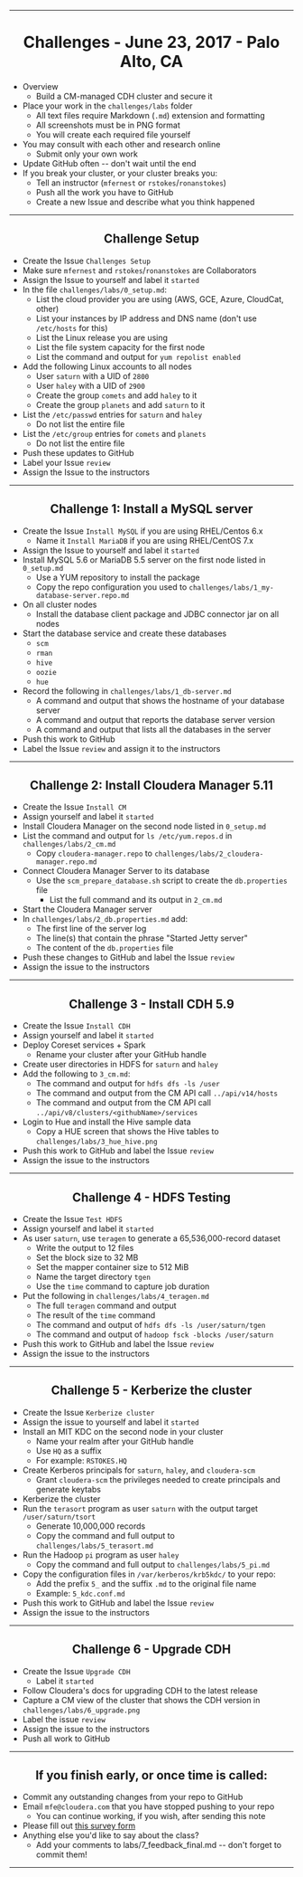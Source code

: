 <!-- CSS work goes here for the time being -->
<!-- set a:link text-decoration to none -->
<!-- set a:hover text-decoration to underline -->
<!-- http://forums.markdownpad.com/discussion/143/include-pdf-pagebreak-instructions-in-markdown/p1 -->

---
<div style="page-break-after: always;"></div>

# <center> Challenges - June 23, 2017 - Palo Alto, CA

* Overview
  * Build a CM-managed CDH cluster and secure it
* Place your work in the `challenges/labs` folder
  * All text files require  Markdown (`.md`) extension and formatting
  * All screenshots must be in PNG format
  * You will create each required file yourself
* You may consult with each other and research online
  * Submit only your own work
* Update GitHub often -- don't wait until the end
* If you break your cluster, or your cluster breaks you:
  * Tell an instructor (`mfernest` or `rstokes`/`ronanstokes`)
  * Push all the work you have to GitHub
  * Create a new Issue and describe what you think happened

---
<div style="page-break-after: always;"></div>

## <center> Challenge Setup

* Create the Issue `Challenges Setup`
* Make sure `mfernest` and `rstokes`/`ronanstokes` are Collaborators
* Assign the Issue to yourself and label it `started`
* In the file `challenges/labs/0_setup.md`:
  * List the cloud provider you are using (AWS, GCE, Azure, CloudCat, other)
  * List your instances by IP address and DNS name (don't use `/etc/hosts` for this)
  * List the Linux release you are using 
  * List the file system capacity for the first node 
  * List the command and output for `yum repolist enabled` 
* Add the following Linux accounts to all nodes
  * User `saturn` with a UID of `2800`
  * User `haley` with a UID of `2900`
  * Create the group `comets` and add `haley` to it
  * Create the group `planets` and add `saturn` to it
* List the `/etc/passwd` entries for `saturn` and `haley` 
  * Do not list the entire file
* List the `/etc/group` entries for `comets` and `planets` 
  * Do not list the entire file
* Push these updates to GitHub 
* Label your Issue `review` 
* Assign the Issue to the instructors

---
<div style="page-break-after: always;"></div>

## <center> Challenge 1: Install a MySQL server

* Create the Issue `Install MySQL` if you are using RHEL/Centos 6.x
  * Name it `Install MariaDB` if you are using RHEL/CentOS 7.x
* Assign the Issue to yourself and label it `started`
* Install MySQL 5.6 or MariaDB 5.5 server on the first node listed in `0_setup.md`
  * Use a YUM repository to install the package
  * Copy the repo configuration you used to `challenges/labs/1_my-database-server.repo.md`
* On all cluster nodes
  * Install the database client package and JDBC connector jar on all nodes
* Start the database service and create these databases
  * `scm`
  * `rman`
  * `hive`
  * `oozie`
  * `hue`
* Record the following in `challenges/labs/1_db-server.md`
  * A command and output that shows the hostname of your database server 
  * A command and output that reports the database server version
  * A command and output that lists all the databases in the server
* Push this work to GitHub
* Label the Issue `review` and assign it to the instructors

---
<div style="page-break-after: always;"></div>

## <center> Challenge 2: Install Cloudera Manager 5.11

* Create the Issue `Install CM`
* Assign yourself and label it `started`
* Install Cloudera Manager on the second node listed in `0_setup.md`
* List the command and output for `ls /etc/yum.repos.d` in `challenges/labs/2_cm.md`
  * Copy `cloudera-manager.repo` to `challenges/labs/2_cloudera-manager.repo.md`
* Connect Cloudera Manager Server to its database
  * Use the `scm_prepare_database.sh` script to create the `db.properties` file 
    * List the full command and its output in `2_cm.md`
* Start the Cloudera Manager server
* In `challenges/labs/2_db.properties.md` add:
  * The first line of the server log
  * The line(s) that contain the phrase "Started Jetty server"
  * The content of the `db.properties` file 
* Push these changes to GitHub and label the Issue `review`
* Assign the issue to the instructors

---
<div style="page-break-after: always;"></div>

## <center> Challenge 3 - Install CDH 5.9

* Create the Issue `Install CDH`
* Assign yourself and label it `started`
* Deploy Coreset services + Spark
  * Rename your cluster after your GitHub handle
* Create user directories in HDFS for `saturn` and `haley`
* Add the following to `3_cm.md`:
    * The command and output for `hdfs dfs -ls /user`
    * The command and output from the CM API call `../api/v14/hosts` 
    * The command and output from the CM API call `../api/v8/clusters/<githubName>/services`
* Login to Hue and install the Hive sample data 
    * Copy a HUE screen that shows the Hive tables to `challenges/labs/3_hue_hive.png`
* Push this work to GitHub and label the Issue `review`
* Assign the issue to the instructors

---
<div style="page-break-after: always;"></div>

## <center> Challenge 4 - HDFS Testing

* Create the Issue `Test HDFS`
* Assign yourself and label it `started`
* As user `saturn`, use `teragen` to generate a 65,536,000-record dataset
  * Write the output to 12 files 
  * Set the block size to 32 MB
  * Set the mapper container size to 512 MiB
  * Name the target directory `tgen`
  * Use the `time` command to capture job duration
* Put the following in `challenges/labs/4_teragen.md`
  * The full `teragen` command and output 
  * The result of the `time` command
  * The command and output of `hdfs dfs -ls /user/saturn/tgen`
  * The command and output of `hadoop fsck -blocks /user/saturn`
* Push this work to GitHub and label the Issue `review`
* Assign the issue to the instructors

---
<div style="page-break-after: always;"></div>

## <center> Challenge 5 - Kerberize the cluster

* Create the Issue `Kerberize cluster`
* Assign the issue to yourself and label it `started`
* Install an MIT KDC on the second node in your cluster
  * Name your realm after your GitHub handle
  * Use `HQ` as a suffix
  * For example: `RSTOKES.HQ`
* Create Kerberos principals for `saturn`, `haley`, and `cloudera-scm`
  * Grant `cloudera-scm` the privileges needed to create principals and generate keytabs
* Kerberize the cluster
* Run the `terasort` program as user `saturn` with the output target `/user/saturn/tsort`
  * Generate 10,000,000 records
  * Copy the command and full output to `challenges/labs/5_terasort.md`
* Run the Hadoop `pi` program as user `haley`
  * Copy the command and full output to `challenges/labs/5_pi.md`
*  Copy the configuration files in `/var/kerberos/krb5kdc/` to your repo:
    * Add the prefix `5_` and the suffix `.md` to the original file name
    * Example: `5_kdc.conf.md`
* Push this work to GitHub and label the Issue `review`
* Assign the issue to the instructors

---
<div style="page-break-after: always;"></div>

## <center> Challenge 6 - Upgrade CDH 

* Create the Issue `Upgrade CDH`
  * Label it `started`
* Follow Cloudera's docs for upgrading CDH to the latest release 
* Capture a CM view of the cluster that shows the CDH version in `challenges/labs/6_upgrade.png`
* Label the issue `review`
* Assign the issue to the instructors
* Push all work to GitHub

---
<div style="page-break-after: always;"></div>

## <center> If you finish early, or once time is called:

* Commit any outstanding changes from your repo to GitHub
* Email `mfe@cloudera.com` that you have stopped pushing to your repo
  * You can continue working, if you wish, after sending this note
* Please fill out [this survey form](https://goo.gl/forms/pmHeHx03zRu3cnlc2)
* Anything else you'd like to say about the class?
  * Add your comments to labs/7_feedback_final.md -- don't forget to commit them!

---
<div style="page-break-after: always;"></div>
